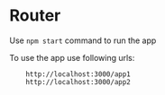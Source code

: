 # Router 

Use `npm start` command to run the app

To use the app use following urls:
```
    http://localhost:3000/app1
    http://localhost:3000/app2
```
